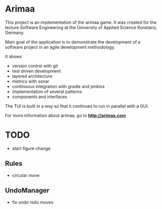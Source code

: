 # Arimaa

This project is an implementation of the arimaa game. It was created for the lecture Software Engineering at the University of Applied Science Konstanz, Germany.

Main goal of the application is to demonstrate the development of a software project in an agile development methodology. 

It shows 
* version control with git 
* test driven development
* layered architecture
* metrics with sonar
* continuous integration with gradle and jenkins
* implementation of several patterns
* components and interfaces
 
The TUI is built in a way so that it continues to run in parallel with a GUI. 

For more information about arimaa, go to **http://arimaa.com**



# TODO

* start figure change 

## Rules

* circular move

## UndoManager

* fix undo redo moves


